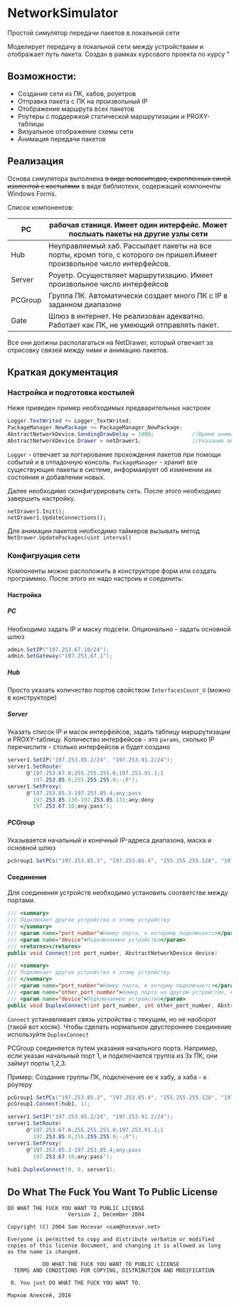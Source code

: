 # NetworkSimulator
Простой симулятор передачи пакетов в локальной сети

Моделирует передачу в локальной сети между устройствами и отображает путь пакета. Создан в рамках курсового проекта по курсу "
## Возможности:
  - Создание сети из ПК, хабов, роуетров
  - Отправка пакета с ПК на произвольный IP
  - Отображение маршрута всех пакетов
  - Роутеры с поддержкой статической маршрутизации и PROXY-таблицы
  - Визуальное отображение схемы сети
  - Анимация передачи пакетов
  
## Реализация
Основа симулятора выполнена ~~в виде велосипедов, скрепленных синей изолентой с костылями~~ в виде библиотеки, содержащей компоненты
Windows Forms. 

Список компонентов:

| PC     | рабочая станиця. Имеет один интерфейс. Может послыать пакеты на другие узлы сети       |
|--------|----------------------------------------------------------------------------------------|
|Hub     | Неуправляемый хаб. Рассылает пакеты на все порты, кромп того, с которого он пришел.Имеет произвольное число интерфейсов.|
|Server  | Роуетр. Осуществляет маршрутизацию. Имеет произвольное число интерфейсов               |
|PCGroup | Группа ПК. Автоматически создает много ПК с IP в заданном диапазоне                    |
|Gate    | Шлюз в интернет. Не реализован адекватно. Работает как ПК, не умеющий отправлять пакет.|

Все они должны располагаться на NetDrawer, который отвечает за отрисовку связей между ними и анимацию пакетов.

## Краткая документация
### Настройка и подготовка костылей

Ниже приведен пример необходимых предварительных настроек
```c#
Logger.TextWrited += Logger_TextWrited;
PackageManager.NewPackage += PackageManager_NewPackage;
AbstractNetworkDevice.SendingDrawDelay = 1000;            //Время анимации отправки пакета
AbstractNetworkDevice.Drawer = netDrawer1;                //Указание объекта, использующегося для анимации пакетов
```

`Logger` - отвечает за логгирование прохождения пакетов при помощи событий и в отладочную консоль.
`PackageManager` - хранит все существующие пакеты в системе, информаирует об изменении их состояния и добавлении новых.

Далее необходимо сконфигурировать сеть.
После этого необходимо завершить настройку.

```
netDrawer1.Init();
netDrawer1.UpdateConnections();
```

Для анимации пакетов необходимо таймеров вызывать метод `NetDrawer.UpdatePackages(uint interval)`

### Конфигруация сети
Компоненты можно расположить в конструкторе форм или создать программно. После этого их надо настроиь и соединить:

#### Настройка

##### PC
Необходимо задать IP и маску подсети. Опционально - задать основной шлюз
```C#
admin.SetIP("197.253.67.10/24");
admin.SetGateway("197.253.67.1");
```

##### Hub
Просто указать количество портов свойством `InterfacesCount_U` (можно в конструкторе)

##### Server
Указать список IP и масок интерфейсов, задать таблицу маршрутизации и PROXY-таблицу. Количество интерфейсов - это `params`, сколько IP 
перечислите - столько интерфейсов и будет создано
```C#
server1.SetIP("197.253.85.2/24", "197.253.91.2/24");
server1.SetRoute(
      @"197.253.67.0;255.255.255.0;197.253.91.1;1
        197.253.85.0;255.255.255.0;-;0");
server1.SetProxy(
      @"197.253.85.3-197.253.85.4;any;pass
        197.253.85.130-197.253.85.131;any;deny
        197.253.67.10;any;pass");
```

##### PCGroup
Указывается начальный и конечный IP-адреса диапазона, маска и основной шлюз
```C#
pcGroup1.SetPCs("197.253.85.3", "197.253.85.4", "255.255.255.128", "197.253.85.2");
```

#### Соединения
Для соединения устройств необходимо установить соответстве между портами. 
```C#
/// <summary>
/// Подключает другое устройство к этому устройству
/// </summary>
/// <param name="port_number">Номер порта, к которому подключается</param>
/// <param name="device">Подключаемое устройство</param>
/// <returns></returns>
public void Connect(int port_number, AbstractNetworkDevice device)

/// <summary>
/// Подключает другое устройство к этому устройству
/// </summary>
/// <param name="port_number">Номер порта, к которму подключается</param>
/// <param name="other_port_number">Номер порта на другом устройстве, которым оно полкючается</param>
/// <param name="device">Подключаемое устройство</param>
public void DuplexConnect(int port_number, int other_port_number, AbstractNetworkDevice device)
```

`Connect` устанавливает связь устройства с текущим, но не наоборот (такой вот косяк). Чтобы сделать нормальное двустороннее соединение
используйте `DuplexConnect`

PCGroup соединяется путем указания начального порта. Например, если указан начальный порт 1, и подключается группа из 3х ПК, они займут
порты 1,2,3.

Пример:
Создание группы ПК, подключение ее к хабу, а хаба - к роутеру
```C#
pcGroup1.SetPCs("197.253.85.3", "197.253.85.4", "255.255.255.128", "197.253.85.2");
pcGroup1.Connect(hub1, 1);

server1.SetIP("197.253.85.2/24", "197.253.91.2/24");
server1.SetRoute(
      @"197.253.67.0;255.255.255.0;197.253.91.1;1
        197.253.85.0;255.255.255.0;-;0");
server1.SetProxy(
      @"197.253.85.3-197.253.85.4;any;pass
        197.253.67.10;any;pass");
        
hub1.DuplexConnect(0, 0, server1);
```

## Do What The Fuck You Want To Public License
```
DO WHAT THE FUCK YOU WANT TO PUBLIC LICENSE
                   Version 2, December 2004

Copyright (C) 2004 Sam Hocevar <sam@hocevar.net>

Everyone is permitted to copy and distribute verbatim or modified
copies of this license document, and changing it is allowed as long
as the name is changed.

           DO WHAT THE FUCK YOU WANT TO PUBLIC LICENSE
  TERMS AND CONDITIONS FOR COPYING, DISTRIBUTION AND MODIFICATION

 0. You just DO WHAT THE FUCK YOU WANT TO.
```
```
Марков Алексей, 2016
```
